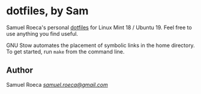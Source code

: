 # dotfiles, by Sam

Samuel Roeca's personal [dotfiles](https://wiki.archlinux.org/index.php/Dotfiles) for Linux Mint 18 / Ubuntu 19. Feel free to use anything you find useful.

GNU Stow automates the placement of symbolic links in the home directory. To get started, run `make` from the command line.

## Author

Samuel Roeca *samuel.roeca@gmail.com*
